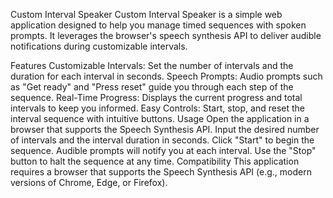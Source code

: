 

Custom Interval Speaker
Custom Interval Speaker is a simple web application designed to help you manage timed sequences with spoken prompts. It leverages the browser's speech synthesis API to deliver audible notifications during customizable intervals.

Features
Customizable Intervals: Set the number of intervals and the duration for each interval in seconds.
Speech Prompts: Audio prompts such as "Get ready" and "Press reset" guide you through each step of the sequence.
Real-Time Progress: Displays the current progress and total intervals to keep you informed.
Easy Controls: Start, stop, and reset the interval sequence with intuitive buttons.
Usage
Open the application in a browser that supports the Speech Synthesis API.
Input the desired number of intervals and the interval duration in seconds.
Click "Start" to begin the sequence.
Audible prompts will notify you at each interval.
Use the "Stop" button to halt the sequence at any time.
Compatibility
This application requires a browser that supports the Speech Synthesis API (e.g., modern versions of Chrome, Edge, or Firefox).
